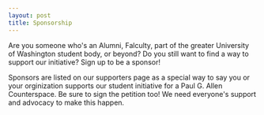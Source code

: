 ```yaml
---
layout: post
title: Sponsorship
---
```


Are you someone who's an Alumni, Falculty, part of the greater University of Washington student body, or beyond? Do you still want to find a way to support our initiative? Sign up to be a sponsor!

Sponsors are listed on our supporters page as a special way to say you or your orginization supports our student initiative for a Paul G. Allen Counterspace. Be sure to sign the petition too! We need everyone's support and advocacy to make this happen.

<script type="text/javascript" src="https://form.jotform.com/jsform/221146575373154"></script>
